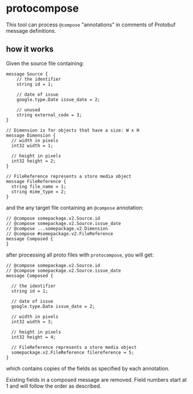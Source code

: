 # protocompose

This tool can process `@compose` "annotations" in comments of Protobuf message definitions.

## how it works

Given the source file containing:
```
message Source {
    // the identifier
    string id = 1;    

    // date of issue
    google.type.Date issue_date = 2;

    // unused
    string external_code = 3;
}

// Dimension is for objects that have a size: W x H
message Dimension {
  // width in pixels
  int32 width = 1;

  // height in pixels
  int32 height = 2;
}

// FileReference represents a store media object
message FileReference {
  string file_name = 1;
  string mime_type = 2;
}

```

and the any target file containing an `@compose` annotation:

```
// @compose somepackage.v2.Source.id
// @compose somepackage.v2.Source.issue_date
// @compose ...somepackage.v2.Dimension
// @compose #somepackage.v2.FileReference
message Composed {
}
```

after processing all proto files with `protocompose`, you will get:

```
// @compose somepackage.v2.Source.id
// @compose somepackage.v2.Source.issue_date
message Composed {
  
  // the identifier
  string id = 1;
  
  // date of issue
  google.type.Date issue_date = 2;

  // width in pixels
  int32 width = 3;

  // height in pixels
  int32 height = 4;

  // FileReference represents a store media object
  somepackage.v2.FileReference filereference = 5;
}
```
which contains copies of the fields as specified by each annotation.

Existing fields in a composed message are removed.
Field numbers start at 1 and will follow the order as described.